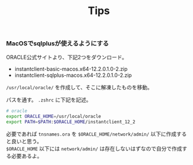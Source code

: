 <h1 align="center">Tips</h1>
<br>

### MacOSでsqlplusが使えるようにする

ORACLE公式サイトより、下記2つをダウンロード。

- instantclient-basic-macos.x64-12.2.0.1.0-2.zip
- instantclient-sqlplus-macos.x64-12.2.0.1.0-2.zip

`/usr/local/oracle/` を作成して、そこに解凍したものを移動。

パスを通す。 `.zshrc` に下記を記述。

```zsh
# oracle
export ORACLE_HOME=/usr/local/oracle
export PATH=$PATH:$ORACLE_HOME/instantclient_12_2
```

必要であれば `tnsnames.ora` を `$ORACLE_HOME/network/admin/` 以下に作成すると良いと思う。<br>
`$ORACLE_HOME` 以下には `network/admin/` は存在しないはずなので自分で作成する必要あるよ。

<br>

